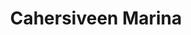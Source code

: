 ---
title: "Cahersiveen Marina"
address: "Marina Offices, The Pier, Cahersiveen, Co. Kerry"
tel: "+353 (0)66 947 2777"
county: "Kerry"
category: "Marinas"
type: "Content"
lat: "51.94257736206055"
lng: "-10.228105545043945"
---